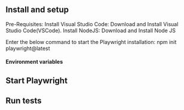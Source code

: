 ## Install and setup
Pre-Requisites:
Install Visual Studio Code: Download and Install Visual Studio Code(VSCode).
Install NodeJS: Download and Install Node JS

Enter the below command to start the Playwright installation:
npm init playwright@latest


#### Environment variables

## Start Playwright

## Run tests